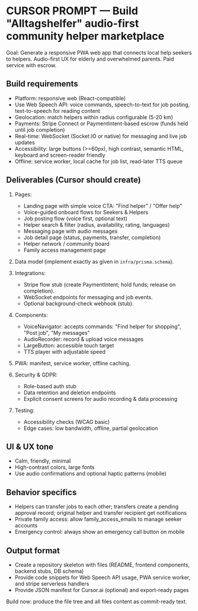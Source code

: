 # CURSOR PROMPT — Build "Alltagshelfer" audio-first community helper marketplace

Goal: Generate a responsive PWA web app that connects local help seekers to helpers. Audio-first UX for elderly and overwhelmed parents. Paid service with escrow.

## Build requirements
- Platform: responsive web (React-compatible)
- Use Web Speech API: voice commands, speech-to-text for job posting, text-to-speech for reading content
- Geolocation: match helpers within radius configurable (5-20 km)
- Payments: Stripe Connect or PaymentIntent-based escrow (funds held until job completion)
- Real-time: WebSocket (Socket.IO or native) for messaging and live job updates
- Accessibility: large buttons (>=60px), high contrast, semantic HTML, keyboard and screen-reader friendly
- Offline: service worker, local cache for job list, read-later TTS queue

## Deliverables (Cursor should create)
1. Pages:
   - Landing page with simple voice CTA: "Find helper" / "Offer help"
   - Voice-guided onboard flows for Seekers & Helpers
   - Job posting flow (voice first, optional text)
   - Helper search & filter (radius, availability, rating, languages)
   - Messaging page with audio messages
   - Job detail page (status, payments, transfer, completion)
   - Helper network / community board
   - Family access management page

2. Data model (implement exactly as given in `infra/prisma.schema`).

3. Integrations:
   - Stripe flow stub (create PaymentIntent; hold funds; release on completion).
   - WebSocket endpoints for messaging and job events.
   - Optional background-check webhook (stub).

4. Components:
   - VoiceNavigator: accepts commands: "Find helper for shopping", "Post job", "My messages"
   - AudioRecorder: record & upload voice messages
   - LargeButton: accessible touch target
   - TTS player with adjustable speed

5. PWA: manifest, service worker, offline caching.

6. Security & GDPR:
   - Role-based auth stub
   - Data retention and deletion endpoints
   - Explicit consent screens for audio recording & data processing

7. Testing:
   - Accessibility checks (WCAG basic)
   - Edge cases: low bandwidth, offline, partial geolocation

## UI & UX tone
- Calm, friendly, minimal
- High-contrast colors, large fonts
- Use audio confirmations and optional haptic patterns (mobile)

## Behavior specifics
- Helpers can transfer jobs to each other; transfers create a pending approval record; original helper and transfer recipient get notifications
- Private family access: allow family_access_emails to manage seeker accounts
- Emergency control: always show an emergency call button on mobile

## Output format
- Create a repository skeleton with files (README, frontend components, backend stubs, DB schema)
- Provide code snippets for Web Speech API usage, PWA service worker, and stripe serverless handlers
- Provide JSON manifest for Cursor.ai (optional) and export-ready pages

Build now: produce the file tree and all files content as commit-ready text.
